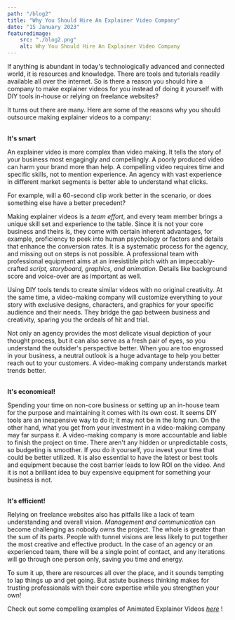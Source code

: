 ```yaml
---
path: "/blog2"
title: "Why You Should Hire An Explainer Video Company"
date: "15 January 2023"
featuredimage: 
    src: "./blog2.png"
    alt: Why You Should Hire An Explainer Video Company
---
```


If anything is abundant in today's technologically advanced and connected world, it is resources and knowledge. There are tools and tutorials readily available all over the internet. So is there a reason you should hire a company to make explainer videos for you instead of doing it yourself with DIY tools in-house or relying on freelance websites? 

It turns out there are many. Here are some of the reasons why you should outsource making explainer videos to a company: 

<br/>
<b>It's smart</b>

An explainer video is more complex than video making. It tells the story of your business most engagingly and compellingly. A poorly produced video can harm your brand more than help. A compelling video requires time and specific skills, not to mention experience. An agency with vast experience in different market segments is better able to understand what clicks. 

For example, will a 60-second clip work better in the scenario, or does something else have a better precedent? 

Making explainer videos is a <em>team effort</em>, and every team member brings a unique skill set and experience to the table. Since it is not your core business and theirs is, they come with certain inherent advantages, for example, proficiency to peek into human psychology or factors and details that enhance the conversion rates. It is a systematic process for the agency, and missing out on steps is not possible. A professional team with professional equipment aims at an irresistible pitch with an impeccably-crafted <em>script, storyboard, graphics, and animation</em>. Details like background score and voice-over are as important as well. 

Using DIY tools tends to create similar videos with no original creativity. At the same time, a video-making company will customize everything to your story with exclusive designs, characters, and graphics for your specific audience and their needs. They bridge the gap between business and creativity, sparing you the ordeals of hit and trial. 

Not only an agency provides the most delicate visual depiction of your thought process, but it can also serve as a fresh pair of eyes, so you understand the outsider's perspective better. When you are too engrossed in your business, a neutral outlook is a huge advantage to help you better reach out to your customers. A video-making company understands market trends better. 

<br/>
<b>It's economical!</b>

Spending your time on non-core business or setting up an in-house team for the purpose and maintaining it comes with its own cost. It seems DIY tools are an inexpensive way to do it; it may not be in the long run. On the other hand, what you get from your investment in a video-making company may far surpass it. A video-making company is more accountable and liable to finish the project on time. There aren't any hidden or unpredictable costs, so budgeting is smoother. 
If you do it yourself, you invest your time that could be better utilized. It is also essential to have the latest or best tools and equipment because the cost barrier leads to low ROI on the video. And it is not a brilliant idea to buy expensive equipment for something your business is not. 

<br/>
<b>It's efficient!</b>

Relying on freelance websites also has pitfalls like a lack of team understanding and overall vision. <em>Management and communication</em> can become challenging as nobody owns the project. The whole is greater than the sum of its parts. People with tunnel visions are less likely to put together the most creative and effective product. In the case of an agency or an experienced team, there will be a single point of contact, and any iterations will go through one person only, saving you time and energy. 

To sum it up, there are resources all over the place, and it sounds tempting to lap things up and get going. But astute business thinking makes for trusting professionals with their core expertise while you strengthen your own! 

Check out some compelling examples of Animated Explainer Videos <a href="../#portfolio"><em>here</em></a> !